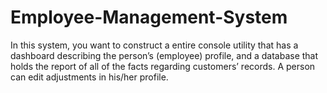 # Employee-Management-System
In this system, you want to construct a entire console utility that has a dashboard describing the person’s (employee) profile, and a database that holds the report of all of the facts regarding customers’ records. A person can edit adjustments in his/her profile.
